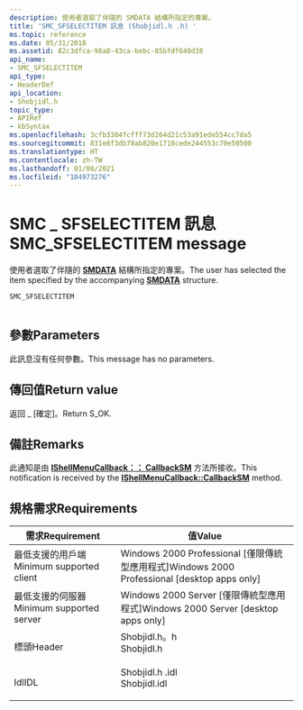 ```yaml
---
description: 使用者選取了伴隨的 SMDATA 結構所指定的專案。
title: 'SMC_SFSELECTITEM 訊息 (Shobjidl.h .h) '
ms.topic: reference
ms.date: 05/31/2018
ms.assetid: 82c3dfca-98a8-43ca-bebc-85bfdf640d38
api_name:
- SMC_SFSELECTITEM
api_type:
- HeaderDef
api_location:
- Shobjidl.h
topic_type:
- APIRef
- kbSyntax
ms.openlocfilehash: 3cfb3384fcfff73d264d21c53a91ede554cc7da5
ms.sourcegitcommit: 831e8f3db78ab820e1710cede244553c70e50500
ms.translationtype: HT
ms.contentlocale: zh-TW
ms.lasthandoff: 01/08/2021
ms.locfileid: "104973276"
---
```

# <a name="smc_sfselectitem-message"></a><span data-ttu-id="2b737-103">SMC \_ SFSELECTITEM 訊息</span><span class="sxs-lookup"><span data-stu-id="2b737-103">SMC\_SFSELECTITEM message</span></span>

<span data-ttu-id="2b737-104">使用者選取了伴隨的 [**SMDATA**](/windows/win32/api/shobjidl_core/ns-shobjidl_core-smdata) 結構所指定的專案。</span><span class="sxs-lookup"><span data-stu-id="2b737-104">The user has selected the item specified by the accompanying [**SMDATA**](/windows/win32/api/shobjidl_core/ns-shobjidl_core-smdata) structure.</span></span>


```C++
SMC_SFSELECTITEM
            
```



## <a name="parameters"></a><span data-ttu-id="2b737-105">參數</span><span class="sxs-lookup"><span data-stu-id="2b737-105">Parameters</span></span>

<span data-ttu-id="2b737-106">此訊息沒有任何參數。</span><span class="sxs-lookup"><span data-stu-id="2b737-106">This message has no parameters.</span></span>

## <a name="return-value"></a><span data-ttu-id="2b737-107">傳回值</span><span class="sxs-lookup"><span data-stu-id="2b737-107">Return value</span></span>

<span data-ttu-id="2b737-108">返回 \_ [確定]。</span><span class="sxs-lookup"><span data-stu-id="2b737-108">Return S\_OK.</span></span>

## <a name="remarks"></a><span data-ttu-id="2b737-109">備註</span><span class="sxs-lookup"><span data-stu-id="2b737-109">Remarks</span></span>

<span data-ttu-id="2b737-110">此通知是由 [**IShellMenuCallback：： CallbackSM**](/windows/desktop/api/shobjidl_core/nf-shobjidl_core-ishellmenucallback-callbacksm) 方法所接收。</span><span class="sxs-lookup"><span data-stu-id="2b737-110">This notification is received by the [**IShellMenuCallback::CallbackSM**](/windows/desktop/api/shobjidl_core/nf-shobjidl_core-ishellmenucallback-callbacksm) method.</span></span>

## <a name="requirements"></a><span data-ttu-id="2b737-111">規格需求</span><span class="sxs-lookup"><span data-stu-id="2b737-111">Requirements</span></span>



| <span data-ttu-id="2b737-112">需求</span><span class="sxs-lookup"><span data-stu-id="2b737-112">Requirement</span></span> | <span data-ttu-id="2b737-113">值</span><span class="sxs-lookup"><span data-stu-id="2b737-113">Value</span></span> |
|-------------------------------------|-----------------------------------------------------------------------------------------|
| <span data-ttu-id="2b737-114">最低支援的用戶端</span><span class="sxs-lookup"><span data-stu-id="2b737-114">Minimum supported client</span></span><br/> | <span data-ttu-id="2b737-115">Windows 2000 Professional \[僅限傳統型應用程式\]</span><span class="sxs-lookup"><span data-stu-id="2b737-115">Windows 2000 Professional \[desktop apps only\]</span></span><br/>                              |
| <span data-ttu-id="2b737-116">最低支援的伺服器</span><span class="sxs-lookup"><span data-stu-id="2b737-116">Minimum supported server</span></span><br/> | <span data-ttu-id="2b737-117">Windows 2000 Server \[僅限傳統型應用程式\]</span><span class="sxs-lookup"><span data-stu-id="2b737-117">Windows 2000 Server \[desktop apps only\]</span></span><br/>                                    |
| <span data-ttu-id="2b737-118">標頭</span><span class="sxs-lookup"><span data-stu-id="2b737-118">Header</span></span><br/>                   | <dl> <span data-ttu-id="2b737-119"><dt>Shobjidl.h。h</dt></span><span class="sxs-lookup"><span data-stu-id="2b737-119"><dt>Shobjidl.h</dt></span></span> </dl>   |
| <span data-ttu-id="2b737-120">Idl</span><span class="sxs-lookup"><span data-stu-id="2b737-120">IDL</span></span><br/>                      | <dl> <span data-ttu-id="2b737-121"><dt>Shobjidl.h .idl</dt></span><span class="sxs-lookup"><span data-stu-id="2b737-121"><dt>Shobjidl.idl</dt></span></span> </dl> |



 

 




